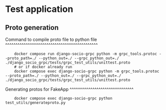 Test application
==================

Proto generation
-----------------

Command to compile proto file to python file
^^^^^^^^^^^^^^^^^^^^^^^^^^^^^^^^^^^^^^^^^^^^^

```shell
    docker compose run django-socio-grpc python -m grpc_tools.protoc --proto_path=./ --python_out=./ --grpc_python_out=./ ./django_socio_grpc/tests/grpc_test_utils/unittest.proto
    # or if docker already run
    docker compose exec django-socio-grpc python -m grpc_tools.protoc --proto_path=./ --python_out=./ --grpc_python_out=./ ./django_socio_grpc/tests/grpc_test_utils/unittest.proto
```

Generating protos for FakeApp
^^^^^^^^^^^^^^^^^^^^^^^^^^^^^^^

```shell
    docker compose exec django-socio-grpc python test_utils/generateproto.py
```
